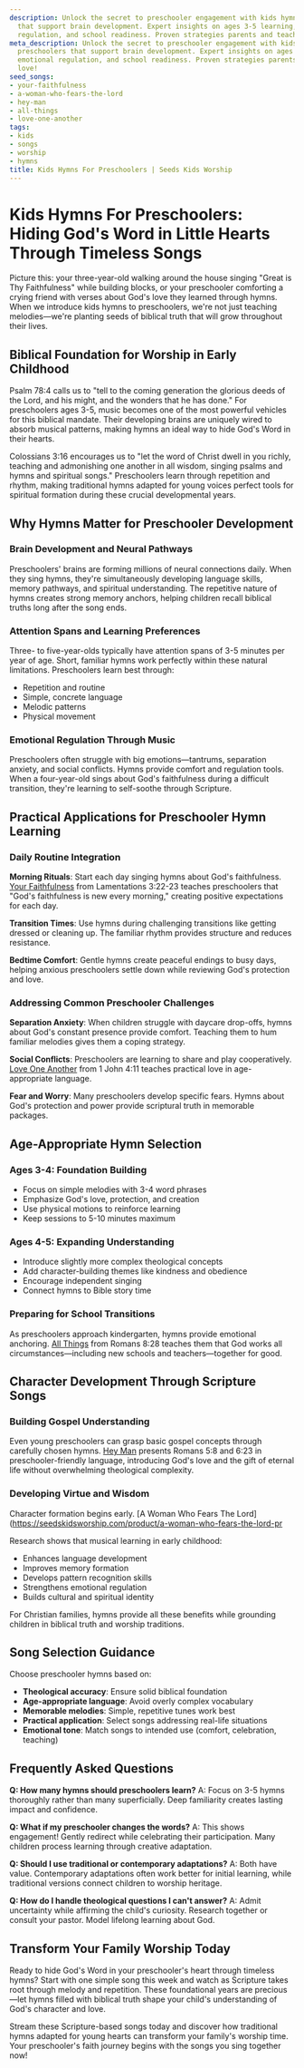 ```yaml
---
description: Unlock the secret to preschooler engagement with kids hymns for preschoolers
  that support brain development. Expert insights on ages 3-5 learning, emotional
  regulation, and school readiness. Proven strategies parents and teachers love!
meta_description: Unlock the secret to preschooler engagement with kids hymns for
  preschoolers that support brain development. Expert insights on ages 3-5 learning,
  emotional regulation, and school readiness. Proven strategies parents and teachers
  love!
seed_songs:
- your-faithfulness
- a-woman-who-fears-the-lord
- hey-man
- all-things
- love-one-another
tags:
- kids
- songs
- worship
- hymns
title: Kids Hymns For Preschoolers | Seeds Kids Worship
---
```

# Kids Hymns For Preschoolers: Hiding God's Word in Little Hearts Through Timeless Songs

Picture this: your three-year-old walking around the house singing "Great is Thy Faithfulness" while building blocks, or your preschooler comforting a crying friend with verses about God's love they learned through hymns. When we introduce kids hymns to preschoolers, we're not just teaching melodies—we're planting seeds of biblical truth that will grow throughout their lives.

## Biblical Foundation for Worship in Early Childhood

Psalm 78:4 calls us to "tell to the coming generation the glorious deeds of the Lord, and his might, and the wonders that he has done." For preschoolers ages 3-5, music becomes one of the most powerful vehicles for this biblical mandate. Their developing brains are uniquely wired to absorb musical patterns, making hymns an ideal way to hide God's Word in their hearts.

Colossians 3:16 encourages us to "let the word of Christ dwell in you richly, teaching and admonishing one another in all wisdom, singing psalms and hymns and spiritual songs." Preschoolers learn through repetition and rhythm, making traditional hymns adapted for young voices perfect tools for spiritual formation during these crucial developmental years.

## Why Hymns Matter for Preschooler Development

### Brain Development and Neural Pathways

Preschoolers' brains are forming millions of neural connections daily. When they sing hymns, they're simultaneously developing language skills, memory pathways, and spiritual understanding. The repetitive nature of hymns creates strong memory anchors, helping children recall biblical truths long after the song ends.

### Attention Spans and Learning Preferences

Three- to five-year-olds typically have attention spans of 3-5 minutes per year of age. Short, familiar hymns work perfectly within these natural limitations. Preschoolers learn best through:
- Repetition and routine
- Simple, concrete language
- Melodic patterns
- Physical movement

### Emotional Regulation Through Music

Preschoolers often struggle with big emotions—tantrums, separation anxiety, and social conflicts. Hymns provide comfort and regulation tools. When a four-year-old sings about God's faithfulness during a difficult transition, they're learning to self-soothe through Scripture.

## Practical Applications for Preschooler Hymn Learning

### Daily Routine Integration

**Morning Rituals**: Start each day singing hymns about God's faithfulness. [Your Faithfulness](https://seedskidsworship.com/product/your-faithfulness-lamentations-322-23/) from Lamentations 3:22-23 teaches preschoolers that "God's faithfulness is new every morning," creating positive expectations for each day.

**Transition Times**: Use hymns during challenging transitions like getting dressed or cleaning up. The familiar rhythm provides structure and reduces resistance.

**Bedtime Comfort**: Gentle hymns create peaceful endings to busy days, helping anxious preschoolers settle down while reviewing God's protection and love.

### Addressing Common Preschooler Challenges

**Separation Anxiety**: When children struggle with daycare drop-offs, hymns about God's constant presence provide comfort. Teaching them to hum familiar melodies gives them a coping strategy.

**Social Conflicts**: Preschoolers are learning to share and play cooperatively. [Love One Another](https://seedskidsworship.com/product/love-one-another-1-john-411/) from 1 John 4:11 teaches practical love in age-appropriate language.

**Fear and Worry**: Many preschoolers develop specific fears. Hymns about God's protection and power provide scriptural truth in memorable packages.

## Age-Appropriate Hymn Selection

### Ages 3-4: Foundation Building
- Focus on simple melodies with 3-4 word phrases
- Emphasize God's love, protection, and creation
- Use physical motions to reinforce learning
- Keep sessions to 5-10 minutes maximum

### Ages 4-5: Expanding Understanding
- Introduce slightly more complex theological concepts
- Add character-building themes like kindness and obedience
- Encourage independent singing
- Connect hymns to Bible story time

### Preparing for School Transitions
As preschoolers approach kindergarten, hymns provide emotional anchoring. [All Things](https://seedskidsworship.com/product/trust-vol-11-releases-april-10-2018/) from Romans 8:28 teaches them that God works all circumstances—including new schools and teachers—together for good.

## Character Development Through Scripture Songs

### Building Gospel Understanding
Even young preschoolers can grasp basic gospel concepts through carefully chosen hymns. [Hey Man](https://seedskidsworship.com/product/hey-man-romans-58-623/) presents Romans 5:8 and 6:23 in preschooler-friendly language, introducing God's love and the gift of eternal life without overwhelming theological complexity.

### Developing Virtue and Wisdom
Character formation begins early. [A Woman Who Fears The Lord](https://seedskidsworship.com/product/a-woman-who-fears-the-lord-pr

Research shows that musical learning in early childhood:
- Enhances language development
- Improves memory formation
- Develops pattern recognition skills
- Strengthens emotional regulation
- Builds cultural and spiritual identity

For Christian families, hymns provide all these benefits while grounding children in biblical truth and worship traditions.

## Song Selection Guidance

Choose preschooler hymns based on:
- **Theological accuracy**: Ensure solid biblical foundation
- **Age-appropriate language**: Avoid overly complex vocabulary
- **Memorable melodies**: Simple, repetitive tunes work best
- **Practical application**: Select songs addressing real-life situations
- **Emotional tone**: Match songs to intended use (comfort, celebration, teaching)

## Frequently Asked Questions

**Q: How many hymns should preschoolers learn?**
A: Focus on 3-5 hymns thoroughly rather than many superficially. Deep familiarity creates lasting impact and confidence.

**Q: What if my preschooler changes the words?**
A: This shows engagement! Gently redirect while celebrating their participation. Many children process learning through creative adaptation.

**Q: Should I use traditional or contemporary adaptations?**
A: Both have value. Contemporary adaptations often work better for initial learning, while traditional versions connect children to worship heritage.

**Q: How do I handle theological questions I can't answer?**
A: Admit uncertainty while affirming the child's curiosity. Research together or consult your pastor. Model lifelong learning about God.

## Transform Your Family Worship Today

Ready to hide God's Word in your preschooler's heart through timeless hymns? Start with one simple song this week and watch as Scripture takes root through melody and repetition. These foundational years are precious—let hymns filled with biblical truth shape your child's understanding of God's character and love.

Stream these Scripture-based songs today and discover how traditional hymns adapted for young hearts can transform your family's worship time. Your preschooler's faith journey begins with the songs you sing together now!

<script type="application/ld+json">
{
  "@context": "https://schema.org",
  "@type": "Article",
  "headline": "Kids Hymns For Preschoolers",
  "author": {
    "@type": "Organization",
    "name": "Seeds Kids Worship"
  },
  "publisher": {
    "@type": "Organization",
    "name": "Seeds Kids Worship",
    "logo": {
      "@type": "ImageObject",
      "url": "https://seedskidsworship.com/logo.png"
    }
  },
  "datePublished": "2025-09-05T13:03:45.834382",
  "dateModified": "2025-09-05T13:03:45.834401",
  "description": "Unlock the secret to preschooler engagement with kids hymns for preschoolers that support brain development. Expert insights on ages 3-5 learning, emotional reg",
  "mainEntityOfPage": {
    "@type": "WebPage",
    "@id": "https://seedskidsworship.com/activities/kids-hymns-for-preschoolers/"
  }
}
</script>

<script type="application/ld+json">
{
  "@context": "https://schema.org",
  "@type": "Product",
  "name": "Your Faithfulness",
  "description": "Peaceful lullaby about God's great faithfulness every morning from Lamentations 3:22-23",
  "url": "https://seedskidsworship.com/product/your-faithfulness-lamentations-322-23/",
  "brand": {
    "@type": "Brand",
    "name": "Seeds Kids Worship"
  },
  "category": "Children's Christian Music",
  "album": "When You Lie Down: Lullabies…"
}
</script>

<script type="application/ld+json">
{
  "@context": "https://schema.org",
  "@type": "Product",
  "name": "A Woman Who Fears The Lord",
  "description": "Character-building song teaching about the virtue and beauty of fearing the Lord",
  "url": "https://seedskidsworship.com/product/a-woman-who-fears-the-lord-proverbs-3130/",
  "brand": {
    "@type": "Brand",
    "name": "Seeds Kids Worship"
  },
  "category": "Children's Christian Music",
  "album": "The Word of God"
}
</script>

<script type="application/ld+json">
{
  "@context": "https://schema.org",
  "@type": "Product",
  "name": "Hey Man",
  "description": "Gospel message song about God's love and the gift of eternal life from Romans 5:8 & 6:23",
  "url": "https://seedskidsworship.com/product/hey-man-romans-58-623/",
  "brand": {
    "@type": "

